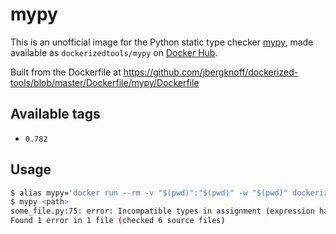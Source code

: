 # mypy

This is an unofficial image for the Python static type checker [mypy](https://github.com/python/mypy), made available as `dockerizedtools/mypy` on [Docker Hub](https://hub.docker.com/r/dockerizedtools/mypy).

Built from the Dockerfile at https://github.com/jbergknoff/dockerized-tools/blob/master/Dockerfile/mypy/Dockerfile

## Available tags

* `0.782`

## Usage

```sh
$ alias mypy='docker run --rm -v "$(pwd)":"$(pwd)" -w "$(pwd)" dockerizedtools/mypy:<version>'
$ mypy <path>
some_file.py:75: error: Incompatible types in assignment (expression has type "str", variable has type "int")
Found 1 error in 1 file (checked 6 source files)
```
